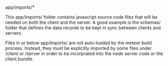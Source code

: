 app/imports/*

This app/imports/ folder contains javascript source code files that will be needed
on both the client and the server. A good example is the schemas/ folder that defines
the data records to be kept in sync between clients and servers.

Files in or below app/imports/ are _not_ auto-loaded by the meteor build process.
Instead, they must be explicitly imported by some files under /client or /server in
order to be incorprated into the node server code or the client bundle.


